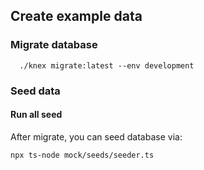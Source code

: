 ## Create example data

### Migrate database

```
  ./knex migrate:latest --env development
```

### Seed data

#### Run all seed
 After migrate, you can seed database via:
```
npx ts-node mock/seeds/seeder.ts
```